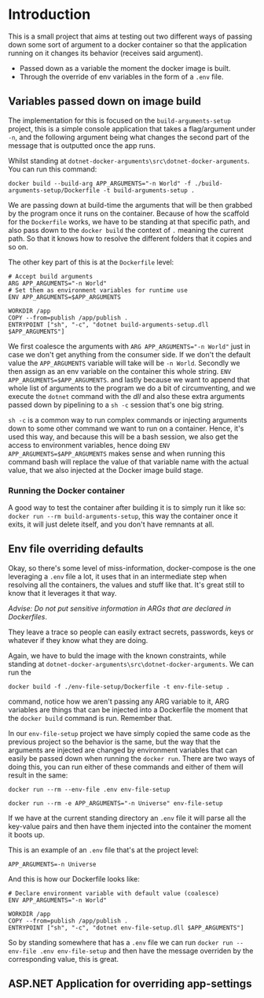 # Introduction

This is a small project that aims at testing out two different ways of passing down 
some sort of argument to a docker container so that the application running on it 
changes its behavior (receives said argument).

- Passed down as a variable the moment the docker image is built.
- Through the override of env variables in the form of a `.env` file.

## Variables passed down on image build

The implementation for this is focused on the `build-arguments-setup` project, this is 
a simple console application that takes a flag/argument under `-n`, and the following 
argument being what changes the second part of the message that is outputted once 
the app runs.

Whilst standing at `dotnet-docker-arguments\src\dotnet-docker-arguments`. You can 
run this command:

````
docker build --build-arg APP_ARGUMENTS="-n World" -f ./build-arguments-setup/Dockerfile -t build-arguments-setup .
````

We are passing down at build-time the arguments that will be then grabbed by the 
program once it runs on the container. Because of how the scaffold for the `Dockerfile` 
works, we have to be standing at that specific path, and also pass down to the 
`docker build` the context of `.` meaning the current path. So that it knows how to 
resolve the different folders that it copies and so on.

The other key part of this is at the `Dockerfile` level:

````
# Accept build arguments
ARG APP_ARGUMENTS="-n World"
# Set them as environment variables for runtime use
ENV APP_ARGUMENTS=$APP_ARGUMENTS

WORKDIR /app
COPY --from=publish /app/publish .
ENTRYPOINT ["sh", "-c", "dotnet build-arguments-setup.dll $APP_ARGUMENTS"]
````

We first coalesce the arguments with `ARG APP_ARGUMENTS="-n World"` just in case we 
don't get anything from the consumer side. If we don't the default value the 
`APP_ARGUMENTS` variable will take will be `-n World`. Secondly we then assign as 
an env variable on the container this whole string. `ENV APP_ARGUMENTS=$APP_ARGUMENTS`. 
and lastly because we want to append that whole list of arguments to the program we 
do a bit of circumventing, and we execute the `dotnet` command with the _dll_ and also 
these extra arguments passed down by pipelining to a `sh -c` session that's one 
big string.

`sh -c` is a common way to run complex commands or injecting arguments down to some 
other command we want to run on a container. Hence, it's used this way, and because 
this will be a bash session, we also get the access to environment variables, hence 
doing `ENV APP_ARGUMENTS=$APP_ARGUMENTS` makes sense and when running this command 
bash will replace the value of that variable name with the actual value, that we also 
injected at the Docker image build stage.

### Running the Docker container

A good way to test the container after building it is to simply run it like so: 
`docker run --rm build-arguments-setup`, this way the container once it exits, it will 
just delete itself, and you don't have remnants at all.

## Env file overriding defaults

Okay, so there's some level of miss-information, docker-compose is the one leveraging 
a `.env` file a lot, it uses that in an intermediate step when resolving all the 
containers, the values and stuff like that. It's great still to know that it leverages 
it that way.

_Advise: Do not put sensitive information in ARGs that are declared in Dockerfiles_. 

They leave a trace so people can easily extract secrets, passwords, keys or whatever 
if they know what they are doing.

Again, we have to buld the image with the known constraints, while standing at 
`dotnet-docker-arguments\src\dotnet-docker-arguments`. We can run the 

````
docker build -f ./env-file-setup/Dockerfile -t env-file-setup .
````

command, notice how we aren't passing any ARG variable to it, ARG variables are things 
that can be injected into a Dockerfile the moment that the `docker build` command is 
run. Remember that.

In our `env-file-setup` project we have simply copied the same code as the previous 
project so the behavior is the same, but the way that the arguments are injected are 
changed by environment variables that can easily be passed down when running the 
`docker run`. There are two ways of doing this, you can run either 
of these commands and either of them will result in the same:

````
docker run --rm --env-file .env env-file-setup

docker run --rm -e APP_ARGUMENTS="-n Universe" env-file-setup
````

If we have at the current standing directory an `.env` file it will parse all the 
key-value pairs and then have them injected into the container the moment it boots up.

This is an example of an `.env` file that's at the project level:

````
APP_ARGUMENTS=-n Universe
````

And this is how our Dockerfile looks like:

````
# Declare environment variable with default value (coalesce)
ENV APP_ARGUMENTS="-n World"

WORKDIR /app
COPY --from=publish /app/publish .
ENTRYPOINT ["sh", "-c", "dotnet env-file-setup.dll $APP_ARGUMENTS"]
````

So by standing somewhere that has a `.env` file we can run `docker run --env-file .env env-file-setup` 
and then have the message overriden by the corresponding value, this is great.

## ASP.NET Application for overriding app-settings